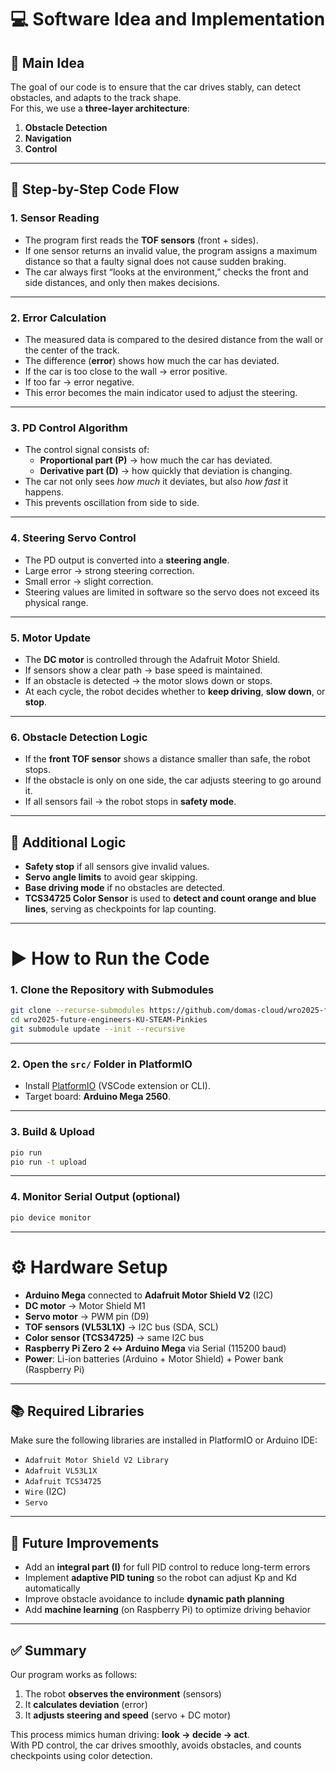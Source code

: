 # 💻 Software Idea and Implementation

## 🧠 Main Idea

The goal of our code is to ensure that the car drives stably, can detect obstacles, and adapts to the track shape.  
For this, we use a **three-layer architecture**:  
1. **Obstacle Detection**  
2. **Navigation**  
3. **Control**

---

## 🔑 Step-by-Step Code Flow

### 1. Sensor Reading
- The program first reads the **TOF sensors** (front + sides).  
- If one sensor returns an invalid value, the program assigns a maximum distance so that a faulty signal does not cause sudden braking.  
- The car always first “looks at the environment,” checks the front and side distances, and only then makes decisions.  

---

### 2. Error Calculation
- The measured data is compared to the desired distance from the wall or the center of the track.  
- The difference (**error**) shows how much the car has deviated.  
- If the car is too close to the wall → error positive.  
- If too far → error negative.  
- This error becomes the main indicator used to adjust the steering.  

---

### 3. PD Control Algorithm
- The control signal consists of:  
  - **Proportional part (P)** → how much the car has deviated.  
  - **Derivative part (D)** → how quickly that deviation is changing.  
- The car not only sees *how much* it deviates, but also *how fast* it happens.  
- This prevents oscillation from side to side.  

---

### 4. Steering Servo Control
- The PD output is converted into a **steering angle**.  
- Large error → strong steering correction.  
- Small error → slight correction.  
- Steering values are limited in software so the servo does not exceed its physical range.  

---

### 5. Motor Update
- The **DC motor** is controlled through the Adafruit Motor Shield.  
- If sensors show a clear path → base speed is maintained.  
- If an obstacle is detected → the motor slows down or stops.  
- At each cycle, the robot decides whether to **keep driving**, **slow down**, or **stop**.  

---

### 6. Obstacle Detection Logic
- If the **front TOF sensor** shows a distance smaller than safe, the robot stops.  
- If the obstacle is only on one side, the car adjusts steering to go around it.  
- If all sensors fail → the robot stops in **safety mode**.  

---

## 💬 Additional Logic
- **Safety stop** if all sensors give invalid values.  
- **Servo angle limits** to avoid gear skipping.  
- **Base driving mode** if no obstacles are detected.  
- **TCS34725 Color Sensor** is used to **detect and count orange and blue lines**, serving as checkpoints for lap counting.  

---

# ▶️ How to Run the Code

### 1. Clone the Repository with Submodules
```bash
git clone --recurse-submodules https://github.com/domas-cloud/wro2025-future-engineers-KU-STEAM-Pinkies.git
cd wro2025-future-engineers-KU-STEAM-Pinkies
git submodule update --init --recursive
```

---

### 2. Open the `src/` Folder in PlatformIO
- Install [PlatformIO](https://platformio.org/) (VSCode extension or CLI).  
- Target board: **Arduino Mega 2560**.  

---

### 3. Build & Upload
```bash
pio run
pio run -t upload
```

---

### 4. Monitor Serial Output (optional)
```bash
pio device monitor
```

---

# ⚙️ Hardware Setup

- **Arduino Mega** connected to **Adafruit Motor Shield V2** (I2C)  
- **DC motor** → Motor Shield M1  
- **Servo motor** → PWM pin (D9)  
- **TOF sensors (VL53L1X)** → I2C bus (SDA, SCL)  
- **Color sensor (TCS34725)** → same I2C bus  
- **Raspberry Pi Zero 2 ↔ Arduino Mega** via Serial (115200 baud)  
- **Power**: Li-ion batteries (Arduino + Motor Shield) + Power bank (Raspberry Pi)  

---

## 📚 Required Libraries
Make sure the following libraries are installed in PlatformIO or Arduino IDE:  
- `Adafruit Motor Shield V2 Library`  
- `Adafruit VL53L1X`  
- `Adafruit TCS34725`  
- `Wire` (I2C)  
- `Servo`  

---

## 🔮 Future Improvements
- Add an **integral part (I)** for full PID control to reduce long-term errors  
- Implement **adaptive PID tuning** so the robot can adjust Kp and Kd automatically  
- Improve obstacle avoidance to include **dynamic path planning**  
- Add **machine learning** (on Raspberry Pi) to optimize driving behavior  

---

## ✅ Summary
Our program works as follows:  

1. The robot **observes the environment** (sensors)  
2. It **calculates deviation** (error)  
3. It **adjusts steering and speed** (servo + DC motor)  

This process mimics human driving: **look → decide → act**.  
With PD control, the car drives smoothly, avoids obstacles, and counts checkpoints using color detection.
